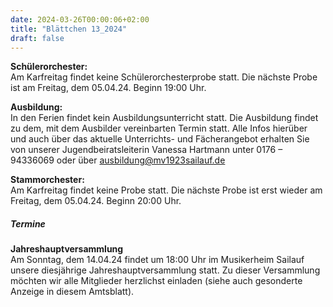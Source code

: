 ```yaml
---
date: 2024-03-26T00:00:06+02:00
title: "Blättchen 13_2024"
draft: false
---
```



**Schülerorchester:**  
Am Karfreitag findet keine Schülerorchesterprobe statt. Die nächste Probe ist am Freitag, dem 05.04.24. Beginn 19:00 Uhr.


**Ausbildung:**  
In den Ferien findet kein Ausbildungsunterricht statt.
Die Ausbildung findet zu dem, mit dem Ausbilder vereinbarten Termin statt.
Alle Infos hierüber und auch über das aktuelle Unterrichts- und Fächerangebot erhalten Sie von unserer Jugendbeiratsleiterin Vanessa Hartmann unter 0176 – 94336069 oder 
über 
ausbildung@mv1923sailauf.de


**Stammorchester:**  
Am Karfreitag findet keine Probe statt.
Die nächste Probe ist erst wieder am Freitag, dem 05.04.24. Beginn 20:00 Uhr. 


##### Termine  


**Jahreshauptversammlung**  
Am Sonntag, dem 14.04.24 findet um 18:00 Uhr im Musikerheim Sailauf unsere diesjährige Jahreshauptversammlung statt. Zu dieser Versammlung möchten wir alle Mitglieder herzlichst einladen (siehe auch gesonderte Anzeige in diesem Amtsblatt). 

